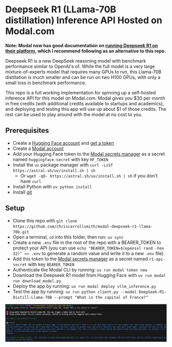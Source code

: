 # Deepseek R1 (LLama-70B distillation) Inference API Hosted on Modal.com

**Note: Modal now has good documentation on [running Deepseek R1 on their platform](https://modal.com/docs/examples/llama_cpp), which I recommend following as an alternative to this repo.**

Deepseek R1 is a new DeepSeek reasoning model with benchmark performance similar to OpenAI's o1. While the full model is a very large mixture-of-experts model that requires many GPUs to run, this Llama-70B distillation is much smaller and can be run on two H100 GPUs, with only a small loss in benchmark performance.

This repo is a full working implementation for spinning up a self-hosted inference API for this model on Modal.com. Modal gives you $30 per month in free credits (with additional credits available to startups and academics), and deploying and testing this app will use up about $1 of those credits. The rest can be used to play around with the model at no cost to you.

## Prerequisites

- Create a [Hugging Face account](https://huggingface.co/) and [get a token](https://huggingface.co/settings/tokens)
- Create a [Modal account](https://modal.com/)
- Add your Hugging Face token to the [Modal secrets manager](https://modal.com/secrets/) as a secret named `huggingface-secret` with key `HF_TOKEN`
- Install the `uv` package manager with `curl -LsSf https://astral.sh/uv/install.sh | sh`
    - Or `wget -qO- https://astral.sh/uv/install.sh | sh` if you don't have `curl`
- Install Python with `uv python install`
- Install [git](https://git-scm.com/)

## Setup

- Clone this repo with `git clone https://github.com/chriscarrollsmith/modal-deepseek-r1-llama-70b.git`
- Open a terminal, `cd` into this folder, then run: `uv sync`
- Create a new `.env` file in the root of the repo with a BEARER_TOKEN to protect your API (you can use `echo "BEARER_TOKEN=$(openssl rand -hex 32)" >> .env` to generate a random value and write it to a new `.env` file)
- Add this token to the [Modal secrets manager](https://modal.com/secrets/) as a secret named `r1-api-secret` with key `BEARER_TOKEN`
- Authenticate the Modal CLI by running: `uv run modal token new`
- Download the Deepseek R1 model from Hugging Face with `uv run modal run download_model.py`
- Deploy the app by running: `uv run modal deploy vllm_inference.py`
- Test the app by running: `uv run python client.py --model DeepSeek-R1-Distill-Llama-70B --prompt "What is the capital of France?"`

![Screenshot of output](screenshot.png)
